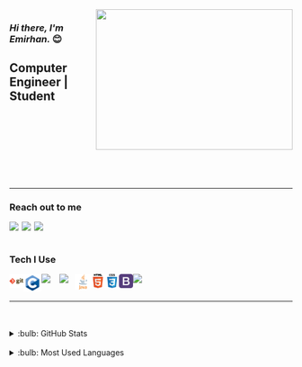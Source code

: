 <img src="https://i.giphy.com/media/Vbtc9VG51NtzT1Qnv1/giphy.webp" align="right" width="350" height="250">

### ***Hi there, I'm Emirhan.*** :blush:

## **Computer Engineer | Student**
<br />
<br />
<br />
<br />
<br />
<br />
<br />


---

### **Reach out to me**

[<img width="22" src="https://unpkg.com/simple-icons@v7/icons/twitter.svg" align="left"/>][twitter]
[<img width="22" src="https://unpkg.com/simple-icons@v7/icons/linkedin.svg" align="left"/>][linkedin]
[<img width="22" src="https://unpkg.com/simple-icons@v7/icons/stackoverflow.svg" align="left"/>][stackoverflow]

<br />
<br />

### **Tech I Use**

<img src="https://raw.githubusercontent.com/github/explore/80688e429a7d4ef2fca1e82350fe8e3517d3494d/topics/git/git.png" align="left" width="25">

<img src="https://raw.githubusercontent.com/github/explore/f3e22f0dca2be955676bc70d6214b95b13354ee8/topics/c/c.png" align="left" width="32">

<img src="https://upload.wikimedia.org/wikipedia/commons/1/18/ISO_C%2B%2B_Logo.svg" align="left" width="32">

<img src="https://static.wikia.nocookie.net/wikies/images/4/43/Logo-csharp.png/revision/latest/scale-to-width-down/500?cb=20180617092325&path-prefix=ru" align="left" width="28">

<img src="https://raw.githubusercontent.com/github/explore/5b3600551e122a3277c2c5368af2ad5725ffa9a1/topics/java/java.png" align="left" width="28">

<img src="https://raw.githubusercontent.com/github/explore/80688e429a7d4ef2fca1e82350fe8e3517d3494d/topics/html/html.png?size=48" align="left" width="25">

<img src="https://raw.githubusercontent.com/github/explore/80688e429a7d4ef2fca1e82350fe8e3517d3494d/topics/css/css.png?size=48" align="left" width="25">

<img src="https://raw.githubusercontent.com/github/explore/80688e429a7d4ef2fca1e82350fe8e3517d3494d/topics/bootstrap/bootstrap.png?size=48" align="left" width="25">

<img src="https://1000logos.net/wp-content/uploads/2020/09/JavaScript-Logo.png" align="left" width="30">



<br />
<br />

---
<br />
<br />

<details>
<summary>:bulb: GitHub Stats</summary>
<img src="https://github-readme-stats.vercel.app/api?username=emirhantash&theme=tokyonight">
</details>
<br />
<details>
<summary>:bulb: Most Used Languages</summary>
<img src="https://github-readme-stats.vercel.app/api/top-langs/?username=emirhantash&theme=tokyonight">
</details>


[twitter]:https://twitter.com/emirhanxcxc
[linkedin]:https://www.linkedin.com/in/tasemirhan
[stackoverflow]:https://stackoverflow.com/users/19809777/emirhantash
